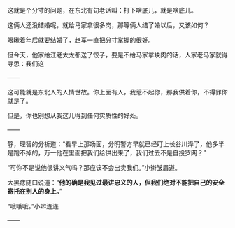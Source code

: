 这就是个分寸的问题，在东北有句老话叫：打下啥底儿，就是啥底儿。

这俩人还没结婚呢，就给马家拿很多肉，那等俩人结了婚以后，又该如何？

眼瞅着年后就要结婚了，赵军一直把分寸掌握的很好。

但今天，他家给江老太太都送了饺子，要是不给马家拿块肉的话，人家老马家就得寻思：我们这

——

这可能就是东北人的人情世故。你上面有人，我惹不起你，那我供着你，不得罪你就是了。

但是，你也别想从我这儿得到任何实质性的好处。

——

静，理智的分析道：“看早上那场面，分明警方早就已经盯上长谷川泽了，他多半是跑不掉的，万一他在里面把我们给供出来了，我们过去不是自投罗网？”

“可你不是说他很讲义气吗？那应该不会出卖我们。”小辫皱眉道。

大黑痣随口说道：“**他的确是我见过最讲忠义的人，但我们绝对不能把自己的安全寄托在别人的身上。**”

“哦哦哦。”小辫连连

——

